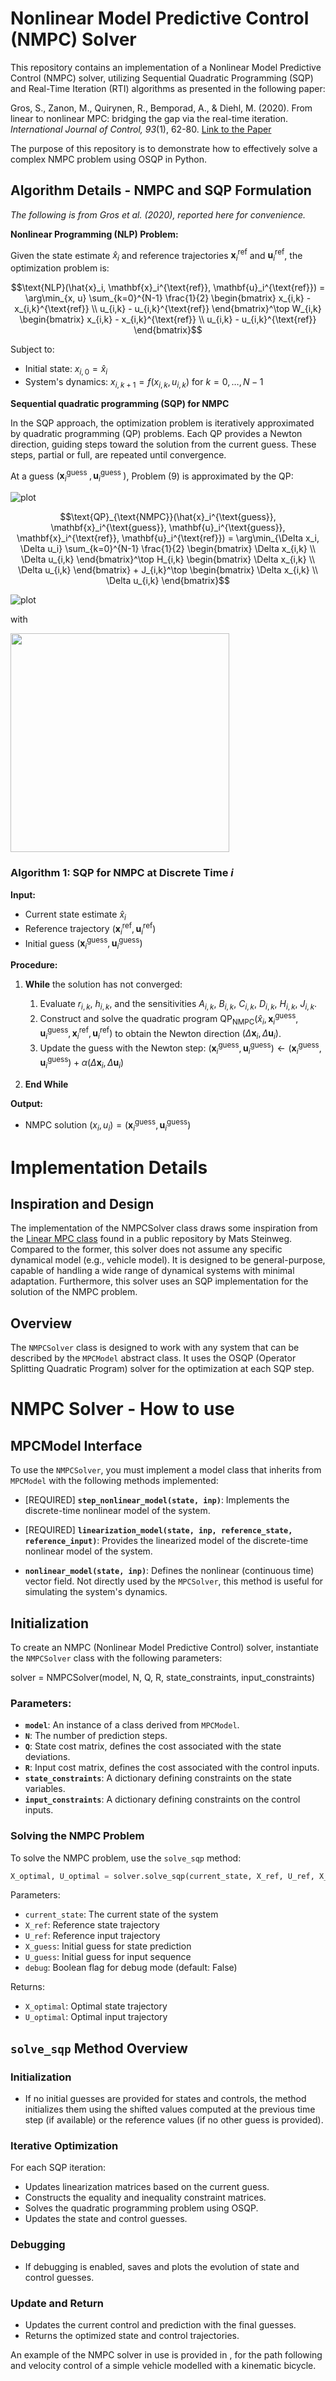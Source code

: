 # Nonlinear Model Predictive Control (NMPC) Solver

This repository contains an implementation of a Nonlinear Model Predictive Control (NMPC) solver, utilizing Sequential Quadratic Programming (SQP) and Real-Time Iteration (RTI) algorithms as presented in the following paper:

Gros, S., Zanon, M., Quirynen, R., Bemporad, A., & Diehl, M. (2020). From linear to nonlinear MPC: bridging the gap via the real-time iteration. *International Journal of Control, 93*(1), 62-80. [Link to the Paper](https://cse.lab.imtlucca.it/~bemporad/publications/papers/ijc_rtiltv.pdf)

The purpose of this repository is to demonstrate how to effectively solve a complex NMPC problem using OSQP in Python.

## Algorithm Details - NMPC and SQP Formulation
_The following is from Gros et al. (2020), reported here for convenience._ 
 
**Nonlinear Programming (NLP) Problem:**

Given the state estimate $\hat{x}_i$ and reference trajectories $\boldsymbol{x}_i^{\text{ref}}$ and $\boldsymbol{u}_i^{\text{ref}}$, the optimization problem is:


```math
\text{NLP}(\hat{x}_i, \mathbf{x}_i^{\text{ref}}, \mathbf{u}_i^{\text{ref}}) = \arg\min_{x, u} \sum_{k=0}^{N-1} \frac{1}{2} \begin{bmatrix} x_{i,k} - x_{i,k}^{\text{ref}} \\ u_{i,k} - u_{i,k}^{\text{ref}} \end{bmatrix}^\top W_{i,k} \begin{bmatrix} x_{i,k} - x_{i,k}^{\text{ref}} \\ u_{i,k} - u_{i,k}^{\text{ref}} \end{bmatrix}
```


Subject to:

- Initial state: $x_{i, 0} = \hat{x}_i$
- System's dynamics: $x_{i, k+1} = f(x_{i, k}, u_{i, k})$ for $k = 0, \dots, N-1$


**Sequential quadratic programming (SQP) for NMPC**

In the SQP approach, the optimization problem is iteratively approximated by quadratic programming (QP) problems. Each QP provides a Newton direction, guiding steps toward the solution from the current guess. These steps, partial or full, are repeated until convergence.


At a guess $\left(\boldsymbol{x}_i^{\text {guess }}, \boldsymbol{u}_i^{\text {guess }}\right)$, Problem (9) is approximated by the QP:

![plot](./readme_imgs/QP.png)


```math
\text{QP}_{\text{NMPC}}(\hat{x}_i^{\text{guess}}, \mathbf{x}_i^{\text{guess}}, \mathbf{u}_i^{\text{guess}}, \mathbf{x}_i^{\text{ref}}, \mathbf{u}_i^{\text{ref}}) = \arg\min_{\Delta x_i, \Delta u_i} \sum_{k=0}^{N-1} \frac{1}{2} \begin{bmatrix} \Delta x_{i,k} \\ \Delta u_{i,k} \end{bmatrix}^\top H_{i,k} \begin{bmatrix} \Delta x_{i,k} \\ \Delta u_{i,k} \end{bmatrix} + J_{i,k}^\top \begin{bmatrix} \Delta x_{i,k} \\ \Delta u_{i,k} \end{bmatrix}
```


![plot](./readme_imgs/subject.png)


with 

<img src="./readme_imgs/linearizations.png" width="350" />

### Algorithm 1: SQP for NMPC at Discrete Time $i$

**Input:**
- Current state estimate $\hat{x}_i$
- Reference trajectory $(\boldsymbol{x}_i^{\text{ref}}, \boldsymbol{u}_i^{\text{ref}})$
- Initial guess $(\boldsymbol{x}_i^{\text{guess}}, \boldsymbol{u}_i^{\text{guess}})$

**Procedure:**

1. **While** the solution has not converged:
   1. Evaluate $r_{i,k}$, $h_{i,k}$, and the sensitivities $A_{i,k}$, $B_{i,k}$, $C_{i,k}$, $D_{i,k}$, $H_{i,k}$, $J_{i,k}$.
   2. Construct and solve the quadratic program $\text{QP}_{\text{NMPC}}(\hat{x}_i, \boldsymbol{x}_i^{\text{guess}}, \boldsymbol{u}_i^{\text{guess}}, \boldsymbol{x}_i^{\text{ref}}, \boldsymbol{u}_i^{\text{ref}})$ to obtain the Newton direction $(\Delta \boldsymbol{x}_i, \Delta \boldsymbol{u}_i)$.
   3. Update the guess with the Newton step:
      $(\boldsymbol{x}_i^{\text{guess}}, \boldsymbol{u}_i^{\text{guess}}) \leftarrow (\boldsymbol{x}_i^{\text{guess}}, \boldsymbol{u}_i^{\text{guess}}) + \alpha (\Delta \boldsymbol{x}_i, \Delta \boldsymbol{u}_i)$

2. **End While**

**Output:**
- NMPC solution $(x_i, u_i) = (\boldsymbol{x}_i^{\text{guess}}, \boldsymbol{u}_i^{\text{guess}})$

# Implementation Details

## Inspiration and Design

The implementation of the NMPCSolver class draws some inspiration from the [Linear MPC class](https://github.com/matssteinweg/Multi-Purpose-MPC/blob/master/src/MPC.py) found in a public repository by Mats Steinweg. Compared to the former, this solver does not assume any specific dynamical model (e.g., vehicle model). It is designed to be general-purpose, capable of handling a wide range of dynamical systems with minimal adaptation.
Furthermore, this solver uses an SQP implementation for the solution of the NMPC problem.

## Overview

The `NMPCSolver` class is designed to work with any system that can be described by the `MPCModel` abstract class. It uses the OSQP (Operator Splitting Quadratic Program) solver for the optimization at each SQP step.

# NMPC Solver - How to use


## MPCModel Interface

To use the `NMPCSolver`, you must implement a model class that inherits from `MPCModel` with the following methods implemented:

- [REQUIRED] **`step_nonlinear_model(state, inp)`**: Implements the discrete-time nonlinear model of the system.

- [REQUIRED] **`linearization_model(state, inp, reference_state, reference_input)`**: Provides the linearized model of the discrete-time nonlinear model of the system.

- **`nonlinear_model(state, inp)`**: Defines the nonlinear (continuous time) vector field. Not directly used by the `MPCSolver`, this method is useful for simulating the system's dynamics.


## Initialization

To create an NMPC (Nonlinear Model Predictive Control) solver, instantiate the `NMPCSolver` class with the following parameters:

solver = NMPCSolver(model, N, Q, R, state_constraints, input_constraints)

### Parameters:

- **`model`**: An instance of a class derived from `MPCModel`. 
- **`N`**: The number of prediction steps.
- **`Q`**: State cost matrix, defines the cost associated with the state deviations.
- **`R`**: Input cost matrix, defines the cost associated with the control inputs.
- **`state_constraints`**: A dictionary defining constraints on the state variables.
- **`input_constraints`**: A dictionary defining constraints on the control inputs.


### Solving the NMPC Problem

To solve the NMPC problem, use the `solve_sqp` method:

```python
X_optimal, U_optimal = solver.solve_sqp(current_state, X_ref, U_ref, X_guess=None, U_guess=None, debug=False)
```

Parameters:
- `current_state`: The current state of the system
- `X_ref`: Reference state trajectory
- `U_ref`: Reference input trajectory
- `X_guess`: Initial guess for state prediction
- `U_guess`: Initial guess for input sequence
- `debug`: Boolean flag for debug mode (default: False)

Returns:
- `X_optimal`: Optimal state trajectory
- `U_optimal`: Optimal input trajectory

## `solve_sqp` Method Overview

### Initialization
- If no initial guesses are provided for states and controls, the method initializes them using the shifted values computed at the previous time step (if available) or the reference values (if no other guess is provided).

### Iterative Optimization
For each SQP iteration:
- Updates linearization matrices based on the current guess.
- Constructs the equality and inequality constraint matrices.
- Solves the quadratic programming problem using OSQP.
- Updates the state and control guesses.

### Debugging
- If debugging is enabled, saves and plots the evolution of state and control guesses.

### Update and Return
- Updates the current control and prediction with the final guesses.
- Returns the optimized state and control trajectories.

An example of the NMPC solver in use is provided in , for the path following and velocity control of a simple vehicle modelled with a kinematic bicycle.



